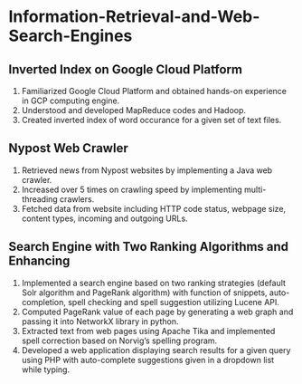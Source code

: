 # Information-Retrieval-and-Web-Search-Engines
## Inverted Index on Google Cloud Platform
1. Familiarized Google Cloud Platform and obtained hands-on experience in GCP computing engine.
2. Understood and developed MapReduce codes and Hadoop.
3. Created inverted index of word occurance for a given set of text files.
## Nypost Web Crawler
1. Retrieved news from Nypost websites by implementing a Java web crawler.
2. Increased over 5 times on crawling speed by implementing multi-threading crawlers.
3. Fetched data from website including HTTP code status, webpage size, content types, incoming and outgoing URLs.
## Search Engine with Two Ranking Algorithms and Enhancing
1. Implemented a search engine based on two ranking strategies (default Solr algorithm and PageRank algorithm) with function of snippets, auto-completion, spell checking and spell suggestion utilizing Lucene API.
2. Computed PageRank value of each page by generating a web graph and passing it into NetworkX library in python.
3. Extracted text from web pages using Apache Tika and implemented spell correction based on Norvig’s spelling program.
4. Developed a web application displaying search results for a given query using PHP with auto-complete suggestions given in a dropdown list while typing.
